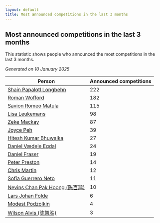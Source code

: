```yaml
---
layout: default
title: Most announced competitions in the last 3 months
---
```

## Most announced competitions in the last 3 months
This statistic shows people who announced the most competitions in the last 3 months.

*Generated on 10 January 2025*

| Person | Announced competitions |
| --- | --- |
| [Shain Papalotl Longbehn](https://www.worldcubeassociation.org/persons/2020LONG05) | 222 |
| [Roman Wofford](https://www.worldcubeassociation.org/persons/2017WOFF01) | 182 |
| [Savion Romeo Matula](https://www.worldcubeassociation.org/persons/2019MATU03) | 115 |
| [Lisa Leukemans](https://www.worldcubeassociation.org/persons/2021LEUK01) | 98 |
| [Zeke Mackay](https://www.worldcubeassociation.org/persons/2015MACK06) | 87 |
| [Joyce Peh](https://www.worldcubeassociation.org/persons/2017PEHJ01) | 39 |
| [Hitesh Kumar Bhuwalka](https://www.worldcubeassociation.org/persons/2022BHUW01) | 27 |
| [Daniel Vædele Egdal](https://www.worldcubeassociation.org/persons/2013EGDA01) | 24 |
| [Daniel Fraser](https://www.worldcubeassociation.org/persons/2020FRAS02) | 19 |
| [Peter Preston](https://www.worldcubeassociation.org/persons/2017PRES02) | 14 |
| [Chris Martin](https://www.worldcubeassociation.org/persons/2013MART03) | 12 |
| [Sofía Guerrero Neto](https://www.worldcubeassociation.org/persons/2017NETO02) | 11 |
| [Nevins Chan Pak Hoong (陈百鸿)](https://www.worldcubeassociation.org/persons/2010CHAN20) | 10 |
| [Lars Johan Folde](https://www.worldcubeassociation.org/persons/2018FOLD01) | 6 |
| [Modest Podzolkin](https://www.worldcubeassociation.org/persons/2017PODZ01) | 4 |
| [Wilson Alvis (陈智胜)](https://www.worldcubeassociation.org/persons/2011ALVI01) | 3 |
